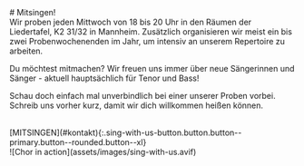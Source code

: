 <div markdown="1" class="gradient sing-with-us">
# Mitsingen!

<div markdown="1">
Wir proben jeden Mittwoch von 18 bis 20 Uhr in den Räumen der Liedertafel, K2 31/32 in Mannheim. Zusätzlich organisieren wir meist ein bis zwei Probenwochenenden im Jahr, um intensiv an unserem Repertoire zu arbeiten.

Du möchtest mitmachen? Wir freuen uns immer über neue Sängerinnen und Sänger - aktuell hauptsächlich für Tenor und Bass!

Schau doch einfach mal unverbindlich bei einer unserer Proben vorbei. Schreib uns vorher kurz, damit wir dich willkommen heißen können.

<br>
[MITSINGEN](#kontakt){:.sing-with-us-button.button.button--primary.button--rounded.button--xl}
</div>

<div markdown="1" class="">
![Chor in action](assets/images/sing-with-us.avif)
</div>

</div>
